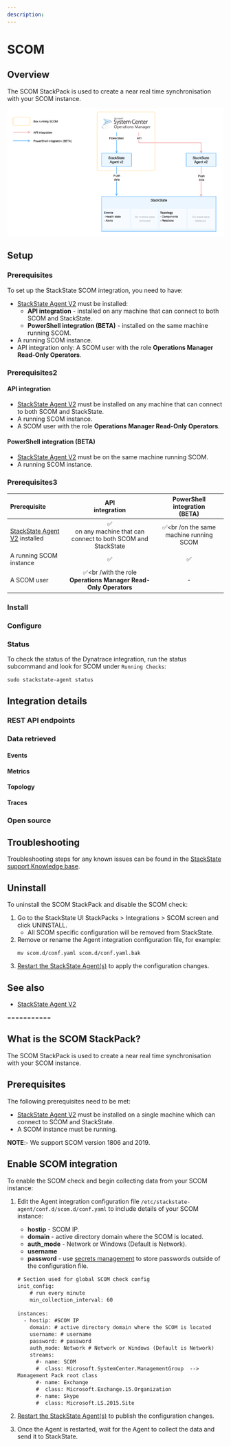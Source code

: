 ```yaml
---
description: 
---
```


# SCOM

## Overview

The SCOM StackPack is used to create a near real time synchronisation with your SCOM instance. 


![Data flow](/.gitbook/assets/stackpack-scom_2.png)

## Setup

### Prerequisites

To set up the StackState SCOM integration, you need to have:

* [StackState Agent V2](/stackpacks/integrations/agent.md) must be installed:
    - **API integration** - installed on any machine that can connect to both SCOM and StackState.
    - **PowerShell integration (BETA)** - installed on the same machine running SCOM.
* A running SCOM instance.
* API integration only: A SCOM user with the role **Operations Manager Read-Only Operators**.

### Prerequisites2

#### API integration

* [StackState Agent V2](/stackpacks/integrations/agent.md) must be installed on any machine that can connect to both SCOM and StackState.
* A running SCOM instance.
* A SCOM user with the role **Operations Manager Read-Only Operators**.

#### PowerShell integration (BETA)

* [StackState Agent V2](/stackpacks/integrations/agent.md) must be on the same machine running SCOM.
* A running SCOM instance.


### Prerequisites3

| Prerequisite| API<br />integration | PowerShell<br />integration<br />(BETA) | 
|:---|:---:|:---:|
| [StackState Agent V2](/stackpacks/integrations/agent.md) installed | ✅<br />on any machine that can connect to both SCOM and StackState | ✅<br /on the same machine running SCOM |
| A running SCOM instance | ✅ | ✅ | 
| A SCOM user | ✅<br /with the role **Operations Manager Read-Only Operators** | - | 


### Install



### Configure



### Status

To check the status of the Dynatrace integration, run the status subcommand and look for SCOM under `Running Checks`:

```
sudo stackstate-agent status
```

## Integration details

### REST API endpoints



### Data retrieved

#### Events



#### Metrics



#### Topology



#### Traces



### Open source


## Troubleshooting

Troubleshooting steps for any known issues can be found in the [StackState support Knowledge base](https://support.stackstate.com/hc/en-us/search?category=360002777619&filter_by=knowledge_base&query=SCOM).

## Uninstall

To uninstall the SCOM StackPack and disable the SCOM check:

1. Go to the StackState UI StackPacks > Integrations > SCOM screen and click UNINSTALL.
    - All SCOM specific configuration will be removed from StackState.
2. Remove or rename the Agent integration configuration file, for example:
    ```
    mv scom.d/conf.yaml scom.d/conf.yaml.bak
    ```
3. [Restart the StackState Agent\(s\)](/stackpacks/integrations/agent.md#start-stop-restart-the-stackstate-agent) to apply the configuration changes.

## See also

- [StackState Agent V2](/stackpacks/integrations/agent.md)



===========

## What is the SCOM StackPack?

The SCOM StackPack is used to create a near real time synchronisation with your SCOM instance.

## Prerequisites

The following prerequisites need to be met:

* [StackState Agent V2](/stackpacks/integrations/agent.md)  must be installed on a single machine which can connect to SCOM and StackState.
* A SCOM instance must be running.

**NOTE**:- We support SCOM version 1806 and 2019.

## Enable SCOM integration

To enable the SCOM check and begin collecting data from your SCOM instance:

1. Edit the Agent integration configuration file `/etc/stackstate-agent/conf.d/scom.d/conf.yaml`  to include details of your SCOM instance:
    - **hostip** - SCOM IP.
    - **domain** - active directory domain where the SCOM is located.
    - **auth_mode** - Network or Windows (Default is Network).
    - **username** 
    - **password** - use [secrets management](/configure/security/secrets_management.md) to store passwords outside of the configuration file.

    ```text
    # Section used for global SCOM check config
    init_config:
        # run every minute
        min_collection_interval: 60
    
    instances:
      - hostip: #SCOM IP
        domain: # active directory domain where the SCOM is located
        username: # username
        password: # password
        auth_mode: Network # Network or Windows (Default is Network)
        streams:
          #- name: SCOM
          #  class: Microsoft.SystemCenter.ManagementGroup  --> Management Pack root class
          #- name: Exchange
          #  class: Microsoft.Exchange.15.Organization
          #- name: Skype
          #  class: Microsoft.LS.2015.Site
    ```

2. [Restart the StackState Agent\(s\)](/stackpacks/integrations/agent.md#start-stop-restart-the-stackstate-agent) to publish the configuration changes.
3. Once the Agent is restarted, wait for the Agent to collect the data and send it to StackState.

